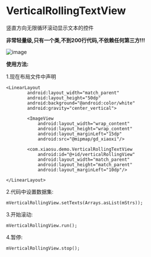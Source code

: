 # VerticalRollingTextView
竖直方向无限循环滚动显示文本的控件

**非常轻量级,只有一个类,不到200行代码,不依赖任何第三方!!!**

![image](https://github.com/shubowen/VerticalRollingTextView/blob/master/app/image.gif)

**使用方法:**

1.现在布局文件中声明

    <LinearLayout
            android:layout_width="match_parent"
            android:layout_height="50dp"
            android:background="@android:color/white"
            android:gravity="center_vertical">
    
            <ImageView
                android:layout_width="wrap_content"
                android:layout_height="wrap_content"
                android:layout_marginLeft="15dp"
                android:src="@mipmap/gd_xiaoxi"/>
    
            <com.xiaosu.demo.VerticalRollingTextView
                android:id="@+id/verticalRollingView"
                android:layout_width="match_parent"
                android:layout_height="match_parent"
                android:layout_marginLeft="10dp"/>
    
    </LinearLayout>
    
2.代码中设置数据集:

    mVerticalRollingView.setTexts(Arrays.asList(mStrs));
    
3.开始滚动:

    mVerticalRollingView.run();
    
4.暂停:

    mVerticalRollingView.stop();
    
